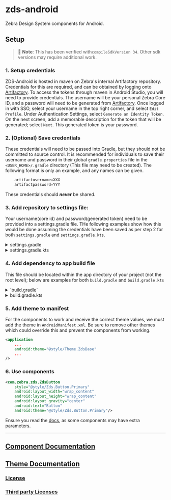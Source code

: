 # zds-android

Zebra Design System components for Android.

## Setup

> 🚧 **Note**: This has been verified with`compileSdkVersion 34`. Other sdk versions may require additional work.

### 1. Setup credentials

ZDS-Android is hosted in maven on Zebra's internal Artifactory repository. Credentials for this are required, and can be obtained by logging onto [Artifactory](https://artifactory-us.zebra.com).
To access the tokens through maven in Android Studio, you will need to provide credentials. The username will be your personal Zebra Core ID, and a password will need to be generated from [Artifactory](https://artifactory-us.zebra.com).
Once logged in with SSO, select your username in the top right corner, and select `Edit Profile`. Under Authentication Settings, select `Generate an Identity Token`. On the next screen, add a memorable description for the token that will be generated; select `Next`. This generated token is your password.

### 2. (Optional) Save credentials

These credentials will need to be passed into Gradle, but they should not be committed to source control. It is recommended for individuals to save their username and password in their global `gradle.properties` file in the `<USER_HOME>/.gradle` directory (This file may need to be created). The following format is only an example, and any names can be given.

```gradle
    artifactusername=XXX
    artifactpassword=YYY
```

These credentials should **_never_** be shared.

### 3. Add repository to settings file:

Your username(core id) and password(generated token) need to be provided into a settings.gradle file. THe following examples show how this would be done assuming the credentials have been saved as per step 2 for both `settings.gradle` and `settings.gradle.kts`.

<details>
<summary>
settings.gradle
</summary>

```gradle
dependencyResolutionManagement {
    repositories {
        maven{
            url "https://artifactory-us.zebra.com/artifactory/dmo-mvn-rel/"
            credentials {
                username = "${artifactusername}"
                password = "${artifactpassword}"
            }
        }
    }
}
```

</details>

<details>
<summary>
settings.gradle.kts
</summary>

```gradle
import java.lang.System.getProperty
...

dependencyResolutionManagement {
    repositories {
        google()
        mavenCentral()
        maven{
            url = uri("https://artifactory-us.zebra.com/artifactory/dmo-mvn-rel/")
            credentials {
                username = getProperty("artifactoryusername")
                password = getProperty("artifactorypassword")
            }
        }
    }
}
```

</details>

### 4. Add dependency to app build file

This file should be located within the app directory of your project (not the root level); below are examples for both `build.gradle` and `build.gradle.kts`

<details>
<summary>`build.gradle`</summary>
<!-- x-release-please-start-version -->

```
dependencies {
    ...
    implementation 'com.zebra:zds:1.1.0'
}
```

<!-- x-release-please-end -->
</details>
<details>
<summary>build.gradle.kts</summary>

<!-- x-release-please-start-version -->

```
dependencies {
    ...
    implementation(libs.zds)
}
```

<!-- x-release-please-end -->
</details>

### 5. Add theme to manifest

For the components to work and receive the correct theme values, we must add the theme in `AndroidManifest.xml`. Be sure to remove other themes which could override this and prevent the components from working.

```xml
<application
    ...
    android:theme="@style/Theme.ZdsBase"
    ...
/>
```

### 6. Use components

```xml
<com.zebra.zds.ZdsButton
    style="@style/Zds.Button.Primary"
    android:layout_width="wrap_content"
    android:layout_height="wrap_content"
    android:layout_gravity="center"
    android:text="Button"
    android:theme="@style/Zds.Button.Primary"/>
```

Ensure you read the [docs](./components/docs/components/index.md), as some components may have extra parameters.

---

## [Component Documentation](./components/docs/components/index.md)

## [Theme Documentation](./components/docs/theme/index.md)

### [License](./LICENSE)

### [Third party Licenses](./)
